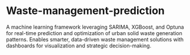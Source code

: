 # Waste-management-prediction
A machine learning framework leveraging SARIMA, XGBoost, and Optuna for real-time prediction and optimization of urban solid waste generation patterns. Enables smarter, data-driven waste management solutions with dashboards for visualization and strategic decision-making.
